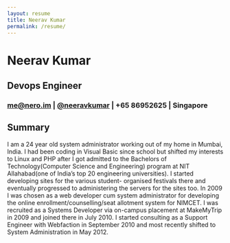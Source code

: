 ```yaml
---
layout: resume
title: Neerav Kumar
permalink: /resume/
---
```

Neerav Kumar
=========

## Devops Engineer

### [me@nero.im] | [@neeravkumar] | +65 86952625 | Singapore

## Summary

I am a 24 year old system administrator working out of my home in Mumbai, India. I had been coding in Visual Basic since school but shifted my interests to Linux and PHP after I got admitted to the Bachelors of Technology(Computer Science and Engineering) program at NIT Allahabad(one of India’s top 20 engineering universities). I started developing sites for the various student- organised festivals there and eventually progressed to administering the servers for the sites too. In 2009 I was chosen as a web developer cum system administrator for developing the online enrollment/counselling/seat allotment system for NIMCET. I was recruited as a Systems Developer via on-campus placement at MakeMyTrip in 2009 and joined there in July 2010.
I started consulting as a Support Engineer with Webfaction in September 2010 and most recently shifted to System Administration in May 2012.


[me@nero.im]:mailto:me@nero.im
[@neeravkumar]:https://twitter.com/neeravkumar
